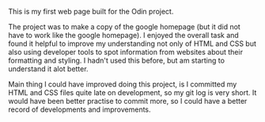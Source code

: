 This is my first web page built for the Odin project.


The project was to make a copy of the google homepage (but it did not have to work like the google homepage). I enjoyed the overall task and found it helpful to improve my understanding not only of HTML and CSS but also using developer tools to spot information from websites about their formatting and styling. I hadn't used this before, but am starting to understand it alot better. 

Main thing I could have improved doing this project, is I committed my HTML and CSS files quite late on development, so my git log is very short. It would have been better practise to commit more, so I could have a better record of developments and improvements. 

